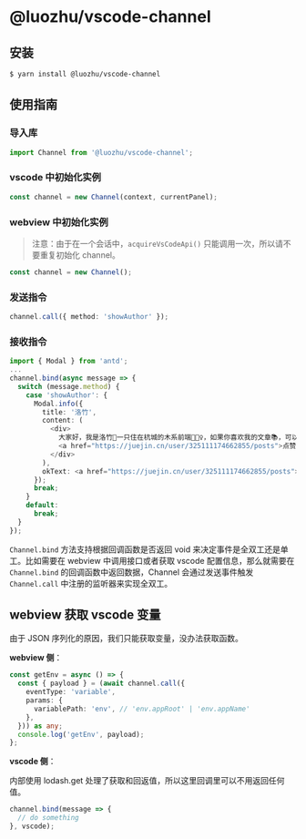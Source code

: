 # @luozhu/vscode-channel

## 安装

```sh
$ yarn install @luozhu/vscode-channel
```

## 使用指南

### 导入库

```ts
import Channel from '@luozhu/vscode-channel';
```

### vscode 中初始化实例

```ts
const channel = new Channel(context, currentPanel);
```

### webview 中初始化实例

> 注意：由于在一个会话中，`acquireVsCodeApi()` 只能调用一次，所以请不要重复初始化 channel。

```ts
const channel = new Channel();
```

### 发送指令

```ts
channel.call({ method: 'showAuthor' });
```

### 接收指令

```ts
import { Modal } from 'antd';
...
channel.bind(async message => {
  switch (message.method) {
    case 'showAuthor': {
      Modal.info({
        title: '洛竹',
        content: (
          <div>
            大家好，我是洛竹🎋一只住在杭城的木系前端🧚🏻‍♀️，如果你喜欢我的文章📚，可以通过
            <a href="https://juejin.cn/user/325111174662855/posts">点赞</a>帮我聚集灵力⭐️。
          </div>
        ),
        okText: <a href="https://juejin.cn/user/325111174662855/posts">点赞 o(￣▽￣)ｄ</a>,
      });
      break;
    }
    default:
      break;
  }
});
```

`Channel.bind` 方法支持根据回调函数是否返回 void 来决定事件是全双工还是单工。比如需要在 webview 中调用接口或者获取 vscode 配置信息，那么就需要在 `Channel.bind` 的回调函数中返回数据，Channel 会通过发送事件触发 `Channel.call` 中注册的监听器来实现全双工。

## webview 获取 vscode 变量

由于 JSON 序列化的原因，我们只能获取变量，没办法获取函数。

**webview 侧**：

```ts
const getEnv = async () => {
  const { payload } = (await channel.call({
    eventType: 'variable',
    params: {
      variablePath: 'env', // 'env.appRoot' | 'env.appName'
    },
  })) as any;
  console.log('getEnv', payload);
};
```

**vscode 侧**：

内部使用 lodash.get 处理了获取和回返值，所以这里回调里可以不用返回任何值。

```ts
channel.bind(message => {
  // do something
}, vscode);
```

